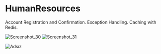 # HumanResources
Account Registration and Confirmation.
Exception Handling.
Caching with Redis.

![Screenshot_30](https://user-images.githubusercontent.com/21373505/119566248-9a45e680-bdb3-11eb-8a04-5e4878132d46.png)
![Screenshot_31](https://user-images.githubusercontent.com/21373505/119566259-9c0faa00-bdb3-11eb-813d-a90a057f4296.png)

![Adsız](https://user-images.githubusercontent.com/21373505/119266027-ca458c00-bbf1-11eb-8820-e88d2ec7f75f.png)
